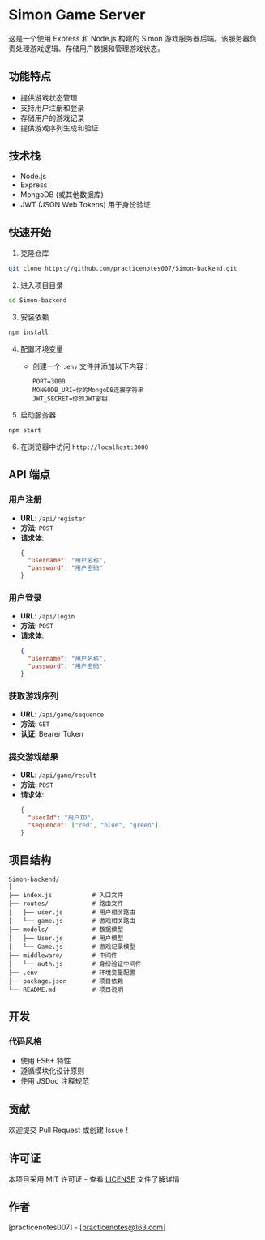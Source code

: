 # Simon Game Server

这是一个使用 Express 和 Node.js 构建的 Simon 游戏服务器后端。该服务器负责处理游戏逻辑、存储用户数据和管理游戏状态。

## 功能特点

- 提供游戏状态管理
- 支持用户注册和登录
- 存储用户的游戏记录
- 提供游戏序列生成和验证

## 技术栈

- Node.js
- Express
- MongoDB (或其他数据库)
- JWT (JSON Web Tokens) 用于身份验证

## 快速开始

1. 克隆仓库
```bash
git clone https://github.com/practicenotes007/Simon-backend.git
```

2. 进入项目目录
```bash
cd Simon-backend
```

3. 安装依赖
```bash
npm install
```

4. 配置环境变量
   - 创建一个 `.env` 文件并添加以下内容：
     ```
     PORT=3000
     MONGODB_URI=你的MongoDB连接字符串
     JWT_SECRET=你的JWT密钥
     ```

5. 启动服务器
```bash
npm start
```

6. 在浏览器中访问 `http://localhost:3000`

## API 端点

### 用户注册

- **URL**: `/api/register`
- **方法**: `POST`
- **请求体**:
  ```json
  {
    "username": "用户名称",
    "password": "用户密码"
  }
  ```

### 用户登录

- **URL**: `/api/login`
- **方法**: `POST`
- **请求体**:
  ```json
  {
    "username": "用户名称",
    "password": "用户密码"
  }
  ```

### 获取游戏序列

- **URL**: `/api/game/sequence`
- **方法**: `GET`
- **认证**: Bearer Token

### 提交游戏结果

- **URL**: `/api/game/result`
- **方法**: `POST`
- **请求体**:
  ```json
  {
    "userId": "用户ID",
    "sequence": ["red", "blue", "green"]
  }
  ```

## 项目结构

```
Simon-backend/
│
├── index.js           # 入口文件
├── routes/            # 路由文件
│   ├── user.js        # 用户相关路由
│   └── game.js        # 游戏相关路由
├── models/            # 数据模型
│   ├── User.js        # 用户模型
│   └── Game.js        # 游戏记录模型
├── middleware/        # 中间件
│   └── auth.js        # 身份验证中间件
├── .env               # 环境变量配置
├── package.json       # 项目依赖
└── README.md          # 项目说明
```

## 开发

### 代码风格

- 使用 ES6+ 特性
- 遵循模块化设计原则
- 使用 JSDoc 注释规范

## 贡献

欢迎提交 Pull Request 或创建 Issue！

## 许可证

本项目采用 MIT 许可证 - 查看 [LICENSE](LICENSE) 文件了解详情

## 作者

[practicenotes007] - [practicenotes@163.com]
